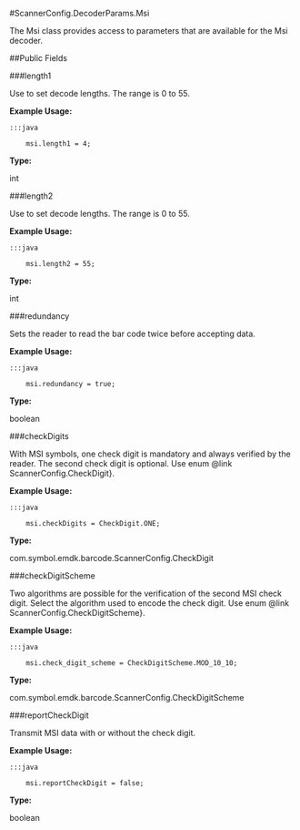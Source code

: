 #ScannerConfig.DecoderParams.Msi

The Msi class provides access to parameters that are available for
 the Msi decoder.



##Public Fields

###length1

Use to set decode lengths. The range is 0 to 55.

 
 

 
 



**Example Usage:**
	
	:::java	
	 	
	 	msi.length1 = 4;


**Type:**

int

###length2

Use to set decode lengths. The range is 0 to 55.

 
 

 
 



**Example Usage:**
	
	:::java	
	 	
	 	msi.length2 = 55;


**Type:**

int

###redundancy

Sets the reader to read the bar code twice before accepting data.

 
 

 
 



**Example Usage:**
	
	:::java	
	 	
	 	msi.redundancy = true;


**Type:**

boolean

###checkDigits

With MSI symbols, one check digit is mandatory and always
 verified by the reader. The second check digit is optional. Use
 enum @link ScannerConfig.CheckDigit}.

 
 

 
 



**Example Usage:**
	
	:::java	
	 	
	 	msi.checkDigits = CheckDigit.ONE;


**Type:**

com.symbol.emdk.barcode.ScannerConfig.CheckDigit

###checkDigitScheme

Two algorithms are possible for the verification of the second
 MSI check digit. Select the algorithm used to encode the check
 digit. Use enum @link ScannerConfig.CheckDigitScheme}.

 
 

 
 



**Example Usage:**
	
	:::java	
	 	
	 	msi.check_digit_scheme = CheckDigitScheme.MOD_10_10;


**Type:**

com.symbol.emdk.barcode.ScannerConfig.CheckDigitScheme

###reportCheckDigit

Transmit MSI data with or without the check digit.

 
 

 
 



**Example Usage:**
	
	:::java	
	 	
	 	msi.reportCheckDigit = false;


**Type:**

boolean

